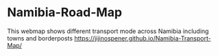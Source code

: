 # Namibia-Road-Map
This webmap shows different transport mode across Namibia including towns and borderposts
https://jijinospener.github.io/Namibia-Transport-Map/
